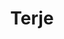 ---
layout: profil
title: Terje
permalink: /profil/terje
navn: Terje Kolderup
stilling: Hovedlærer i IT-utvikling
profilbilde: terje.jpeg
bosted: Stavern
links: [
        "playterje.com",
        "linkedin.com/in/kolderup",
        "twitter.com/terjekol",
      ]
discord: Terje#0422
books: [
        {
          book: "Java for alle",
          year: "2020",
          publisher: "Cappelen Damm Akademisk",
          buy: "https://www.norli.no/java-for-alle",
        },
        {
          book: "Koding for alle i JavaScript",
          year: "2003",
          publisher: "Tapir akademisk forlag",
          buy:
            "https://www.cappelendamm.no/_koding-for-alle-i-javascript-terje-kolderup-9788202661243",
        },
      ]
contacts: ["terje@getacademy.no", "95228064"]
description: [
        "Terje Kolderup har en master i informatikk fra Universitetet i Oslo, samt ettårig praktisk pedagogisk utdanning.",
        "Han har jobbet som IT-utvikler, prosjektleder, IT-arkitekt, lærer og gründer."] 
brenner-for: [
        "Matematikk",
        "Bruk av IT innen matematikk-undervisning",
        "Pedagogikk og psykologi - særlig personlighetstypepsykologi. ",
      ]
---